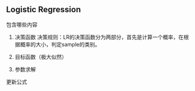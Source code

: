 ## Logistic Regression

包含哪些内容

1. 决策函数
决策规则：LR的决策函数分为两部分，首先是计算一个概率，在根据概率的大小，判定sample的类别。

2. 目标函数（极大似然）
3. 参数求解

更新公式